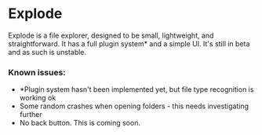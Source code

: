 # Explode
Explode is a file explorer, designed to be small, lightweight, and straightforward. It has a full plugin system* and a simple UI. It's still in beta and as such is unstable.

### Known issues:
* \*Plugin system hasn't been implemented yet, but file type recognition is working ok
* Some random crashes when opening folders - this needs investigating further
* No back button. This is coming soon.
